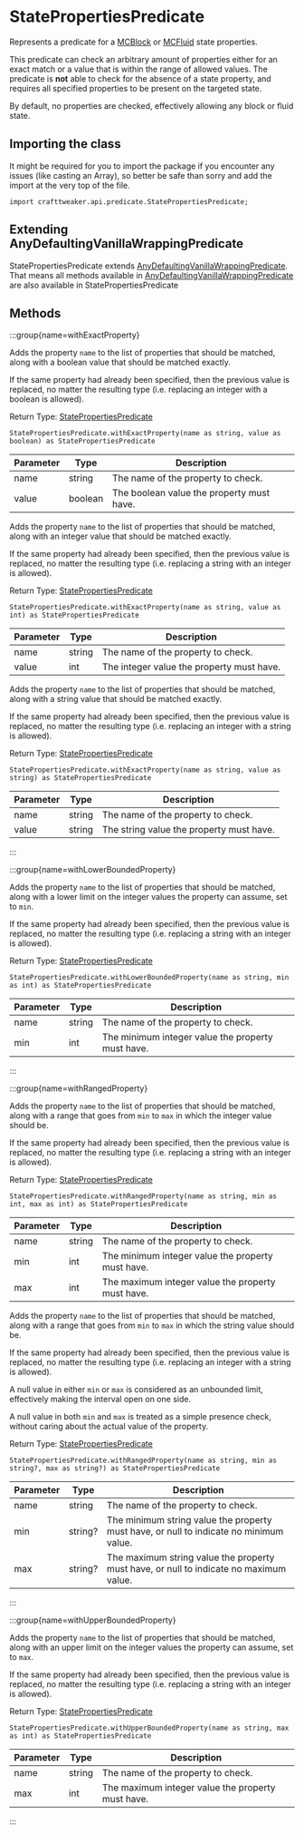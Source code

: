 # StatePropertiesPredicate

Represents a predicate for a [MCBlock](/vanilla/api/blocks/MCBlock) or [MCFluid](/vanilla/api/fluid/MCFluid) state properties.

 This predicate can check an arbitrary amount of properties either for an exact match or a value that is within the
 range of allowed values. The predicate is <strong>not</strong> able to check for the absence of a state property, and
 requires all specified properties to be present on the targeted state.

 By default, no properties are checked, effectively allowing any block or fluid state.

## Importing the class

It might be required for you to import the package if you encounter any issues (like casting an Array), so better be safe than sorry and add the import at the very top of the file.
```zenscript
import crafttweaker.api.predicate.StatePropertiesPredicate;
```


## Extending AnyDefaultingVanillaWrappingPredicate

StatePropertiesPredicate extends [AnyDefaultingVanillaWrappingPredicate](/vanilla/api/predicate/AnyDefaultingVanillaWrappingPredicate). That means all methods available in [AnyDefaultingVanillaWrappingPredicate](/vanilla/api/predicate/AnyDefaultingVanillaWrappingPredicate) are also available in StatePropertiesPredicate

## Methods

:::group{name=withExactProperty}

Adds the property <code>name</code> to the list of properties that should be matched, along with a boolean value
 that should be matched exactly.

 If the same property had already been specified, then the previous value is replaced, no matter the resulting
 type (i.e. replacing an integer with a boolean is allowed).

Return Type: [StatePropertiesPredicate](/vanilla/api/predicate/StatePropertiesPredicate)

```zenscript
StatePropertiesPredicate.withExactProperty(name as string, value as boolean) as StatePropertiesPredicate
```

| Parameter | Type | Description |
|-----------|------|-------------|
| name | string | The name of the property to check. |
| value | boolean | The boolean value the property must have. |


Adds the property <code>name</code> to the list of properties that should be matched, along with an integer value
 that should be matched exactly.

 If the same property had already been specified, then the previous value is replaced, no matter the resulting
 type (i.e. replacing a string with an integer is allowed).

Return Type: [StatePropertiesPredicate](/vanilla/api/predicate/StatePropertiesPredicate)

```zenscript
StatePropertiesPredicate.withExactProperty(name as string, value as int) as StatePropertiesPredicate
```

| Parameter | Type | Description |
|-----------|------|-------------|
| name | string | The name of the property to check. |
| value | int | The integer value the property must have. |


Adds the property <code>name</code> to the list of properties that should be matched, along with a string value
 that should be matched exactly.

 If the same property had already been specified, then the previous value is replaced, no matter the resulting
 type (i.e. replacing an integer with a string is allowed).

Return Type: [StatePropertiesPredicate](/vanilla/api/predicate/StatePropertiesPredicate)

```zenscript
StatePropertiesPredicate.withExactProperty(name as string, value as string) as StatePropertiesPredicate
```

| Parameter | Type | Description |
|-----------|------|-------------|
| name | string | The name of the property to check. |
| value | string | The string value the property must have. |


:::

:::group{name=withLowerBoundedProperty}

Adds the property <code>name</code> to the list of properties that should be matched, along with a lower limit
 on the integer values the property can assume, set to <code>min</code>.

 If the same property had already been specified, then the previous value is replaced, no matter the resulting
 type (i.e. replacing a string with an integer is allowed).

Return Type: [StatePropertiesPredicate](/vanilla/api/predicate/StatePropertiesPredicate)

```zenscript
StatePropertiesPredicate.withLowerBoundedProperty(name as string, min as int) as StatePropertiesPredicate
```

| Parameter | Type | Description |
|-----------|------|-------------|
| name | string | The name of the property to check. |
| min | int | The minimum integer value the property must have. |


:::

:::group{name=withRangedProperty}

Adds the property <code>name</code> to the list of properties that should be matched, along with a range that
 goes from <code>min</code> to <code>max</code> in which the integer value should be.

 If the same property had already been specified, then the previous value is replaced, no matter the resulting
 type (i.e. replacing a string with an integer is allowed).

Return Type: [StatePropertiesPredicate](/vanilla/api/predicate/StatePropertiesPredicate)

```zenscript
StatePropertiesPredicate.withRangedProperty(name as string, min as int, max as int) as StatePropertiesPredicate
```

| Parameter | Type | Description |
|-----------|------|-------------|
| name | string | The name of the property to check. |
| min | int | The minimum integer value the property must have. |
| max | int | The maximum integer value the property must have. |


Adds the property <code>name</code> to the list of properties that should be matched, along with a range that
 goes from <code>min</code> to <code>max</code> in which the string value should be.

 If the same property had already been specified, then the previous value is replaced, no matter the resulting
 type (i.e. replacing an integer with a string is allowed).

 A null value in either <code>min</code> or <code>max</code> is considered as an unbounded limit, effectively
 making the interval open on one side.

 A null value in both <code>min</code> and <code>max</code> is treated as a simple presence check, without
 caring about the actual value of the property.

Return Type: [StatePropertiesPredicate](/vanilla/api/predicate/StatePropertiesPredicate)

```zenscript
StatePropertiesPredicate.withRangedProperty(name as string, min as string?, max as string?) as StatePropertiesPredicate
```

| Parameter | Type | Description |
|-----------|------|-------------|
| name | string | The name of the property to check. |
| min | string? | The minimum string value the property must have, or null to indicate no minimum value. |
| max | string? | The maximum string value the property must have, or null to indicate no maximum value. |


:::

:::group{name=withUpperBoundedProperty}

Adds the property <code>name</code> to the list of properties that should be matched, along with an upper limit
 on the integer values the property can assume, set to <code>max</code>.

 If the same property had already been specified, then the previous value is replaced, no matter the resulting
 type (i.e. replacing a string with an integer is allowed).

Return Type: [StatePropertiesPredicate](/vanilla/api/predicate/StatePropertiesPredicate)

```zenscript
StatePropertiesPredicate.withUpperBoundedProperty(name as string, max as int) as StatePropertiesPredicate
```

| Parameter | Type | Description |
|-----------|------|-------------|
| name | string | The name of the property to check. |
| max | int | The maximum integer value the property must have. |


:::



